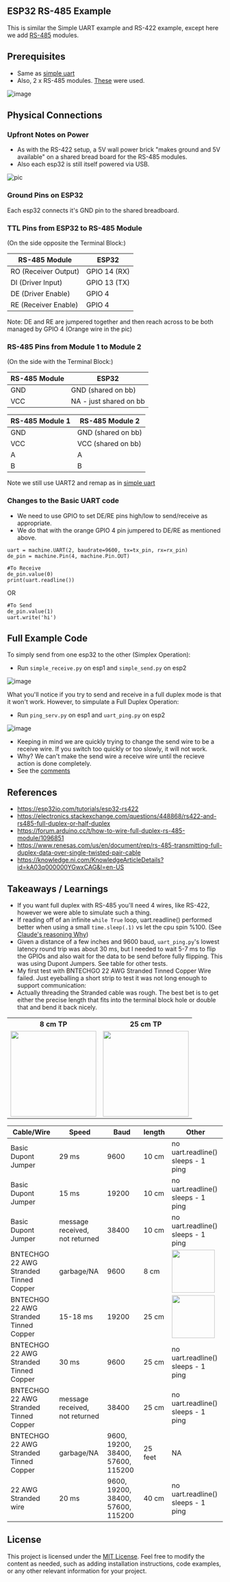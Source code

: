 ## ESP32 RS-485  Example
This is similar the Simple UART example and RS-422 example, except here we add [RS-485](https://en.wikipedia.org/wiki/RS-485) modules.


## Prerequisites

- Same as [simple uart](https://github.com/jouellnyc/UART/tree/main/esp32_simple)
- Also, 2 x RS-485 modules. [These](https://www.aliexpress.us/item/3256805229452181.html) were used.

![image](https://github.com/jouellnyc/UART/assets/32470508/23dc6cf1-073f-46af-8612-8aa6f770caf7)

## Physical Connections

###  Upfront Notes on Power

- As with the RS-422 setup, a 5V wall power brick "makes ground and 5V available" on a shared bread board for the RS-485 modules.
- Also each esp32 is still itself powered via USB.

![pic](./pics/rs-485.jpg)
###  Ground Pins on ESP32 

Each esp32  connects it's GND pin to the shared breadboard.


###  TTL Pins from ESP32 to RS-485 Module

(On the side opposite the Terminal Block:)
 
| RS-485 Module | ESP32          |
|------------------------|----------------|
| RO (Receiver Output)   | GPIO 14 (RX)   |
| DI (Driver Input)      | GPIO 13 (TX)   |
| DE (Driver Enable)     | GPIO 4         |
| RE (Receiver Enable)   | GPIO 4         |

Note: DE and RE are jumpered together and then reach across to be both managed by GPIO 4 (Orange wire in the pic) 


###  RS-485 Pins from  Module 1 to  Module 2

(On the side with the Terminal Block:)

| RS-485 Module | ESP32          |
|------------------------|----------------|
| GND   | GND (shared on bb)  |
| VCC   | NA - just shared on bb |


| RS-485 Module 1  | RS-485 Module 2      |
|------------------------|----------------|
| GND   | GND (shared on bb)  |
| VCC   | VCC (shared on bb)  |
| A   | A |
| B   | B |

Note we still use UART2 and remap as in  [simple uart](https://github.com/jouellnyc/UART/tree/main/esp32_simple)

### Changes to the Basic UART code

- We need to use GPIO to set DE/RE pins high/low  to send/receive as appropriate.
- We do that with the orange GPIO 4 pin jumpered to DE/RE as mentioned above.


```
uart = machine.UART(2, baudrate=9600, tx=tx_pin, rx=rx_pin)
de_pin = machine.Pin(4, machine.Pin.OUT)
```
  
```  
#To Receive
de_pin.value(0)
print(uart.readline())
```

OR

```
#To Send 
de_pin.value(1)
uart.write('hi')
```



## Full Example Code

To simply send from one esp32 to the other (Simplex Operation):

- Run `simple_receive.py` on esp1 and `simple_send.py` on esp2
  
![image](https://github.com/jouellnyc/UART/assets/32470508/dbe046e6-9ef2-455e-a657-74ceb6a9d491)


What you'll notice if you try to send and receive in a full duplex mode is that it won't work. However, to  simpulate a Full Duplex Operation: 


- Run `ping_serv.py` on esp1 and `uart_ping.py` on esp2

![image](https://github.com/jouellnyc/UART/assets/32470508/d5f2d8e3-6082-4d22-8da7-73687d017691)

- Keeping in mind we are quickly trying to change the send wire to be a receive wire. If you switch too quickly or too slowly, it will not work.
- Why? We can't make the send wire a receive wire until the recieve action is done completely.
- See the [comments](https://github.com/jouellnyc/UART/blob/main/esp32_rs485/uart_ping.py#L20) 

## References 
- https://esp32io.com/tutorials/esp32-rs422
- https://electronics.stackexchange.com/questions/448868/rs422-and-rs485-full-duplex-or-half-duplex
- https://forum.arduino.cc/t/how-to-wire-full-duplex-rs-485-module/1096851
- https://www.renesas.com/us/en/document/rep/rs-485-transmitting-full-duplex-data-over-single-twisted-pair-cable
- https://knowledge.ni.com/KnowledgeArticleDetails?id=kA03q000000YGwxCAG&l=en-US

## Takeaways / Learnings
- If you want full duplex with RS-485 you'll need 4 wires, like RS-422, however we were able to simulate such a thing.
- If reading off of an infinite `while True` loop, uart.readline() performed better when using a small `time.sleep(.1)` vs let the cpu spin %100. (See [Claude's reasoning Why](why_claude.txt))
- Given a distance of a few inches and 9600 baud, `uart_ping.py`'s lowest latency round trip was about 30 ms, but I needed to wait 5-7 ms to flip the GPIOs and also wait for the data to be send before fully flipping. This was using Dupont Jumpers. See table for other tests.
- My first test with BNTECHGO 22 AWG Stranded Tinned Copper Wire failed. Just eyeballing a short strip to test it was not long enough to support communication:
- Actually threading the Stranded cable was rough. The best bet is to get either the precise length that fits into the terminal block hole or double that and bend it back nicely.

<table>
  <tr>
    <th>8 cm TP</th>
    <th>25 cm TP</th>
  </tr>
  <tr>
    <td align="center"><img src="pics/8cm_tp.jpg" width="200" height="200"></td>
    <td align="center"><img src="pics/25cm_tp_bb.jpg" width="200" height="200"></td>
  </tr>
</table>


| Cable/Wire | Speed | Baud|length|Other|
|---|---|---|---|---|
| Basic Dupont Jumper                                  | 29 ms | 9600 |10 cm | no uart.readline() sleeps - 1 ping| 
| Basic Dupont Jumper                                  | 15 ms | 19200|10 cm | no uart.readline() sleeps - 1 ping| 
| Basic Dupont Jumper                                  | message received, not returned| 38400| 10 cm |  no uart.readline() sleeps - 1 ping| 
| BNTECHGO 22 AWG Stranded Tinned Copper        | garbage/NA  | 9600| 8 cm | <img src="pics/8cm_tp.jpg" width="100" height="100">|
| BNTECHGO 22 AWG Stranded Tinned Copper        | 15-18 ms | 19200| 25 cm | <img src="pics/25cm_tp.jpg" width="100" height="100">| 
| BNTECHGO 22 AWG Stranded Tinned Copper        | 30 ms | 9600| 25 cm | no uart.readline() sleeps - 1 ping| 
| BNTECHGO 22 AWG Stranded Tinned Copper | message received, not returned| 38400| 25 cm | no uart.readline() sleeps - 1 ping| 
| BNTECHGO 22 AWG Stranded Tinned Copper | garbage/NA  | 9600, 19200, 38400, 57600, 115200|25 feet |NA|
| 22 AWG Stranded wire                     | 20 ms | 9600, 19200, 38400, 57600, 115200|40 cm |no uart.readline() sleeps - 1 ping| 


## License
This project is licensed under the [MIT License](LICENSE).
Feel free to modify the content as needed, such as adding installation instructions, code examples, or any other relevant information for your project.
